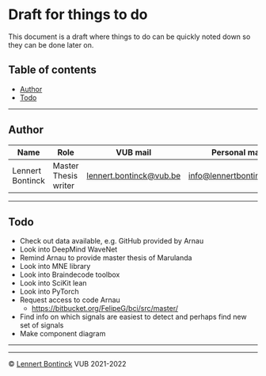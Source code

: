 # Draft for things to do

This document is a draft where things to do can be quickly noted down so they can be done later on.

## Table of contents

- [Author](#author)
- [Todo](#todo)
<hr>


## Author

| Name             | Role                 | VUB mail                                                  | Personal mail                                               |
| ---------------- | -------------------- | --------------------------------------------------------- | ----------------------------------------------------------- |
| Lennert Bontinck | Master Thesis writer | [lennert.bontinck@vub.be](mailto:lennert.bontinck@vub.be) | [info@lennertbontinck.com](mailto:info@lennertbontinck.com) |

<hr>


## Todo

- Check out data available, e.g. GitHub provided by Arnau
- Look into DeepMind WaveNet
- Remind Arnau to provide master thesis of Marulanda
- Look into MNE library
- Look into Braindecode toolbox
- Look into SciKit lean
- Look into PyTorch
- Request access to code Arnau
  - https://bitbucket.org/FelipeG/bci/src/master/
- Find info on which signals are easiest to detect and perhaps find new set of signals
- Make component diagram

* * *
* * *
© [Lennert Bontinck](https://www.lennertbontinck.com/) VUB 2021-2022